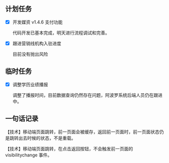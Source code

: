 ## 计划任务

- [x] 开发媒资 v1.4.6 支付功能

  代码开发已基本完成，明天进行流程调试和完善。

- [x] 跟进营销线机构入驻进度

  目前没有抛出风险

## 临时任务

- [x] 调整学历业绩播报

  调整了播报时间，目前数据查询仍然存在问题，阿波罗系统后端人员仍在跟进中。

## 一句话记录

【技术】移动端页面跳转，前一页面会被缓存，返回前一页面时，前一页面状态仍是跳转出去时候的状态，不是重载。

【技术】移动端页面跳转，在点击返回按钮，不会触发前一页面的 visibilitychange 事件。
